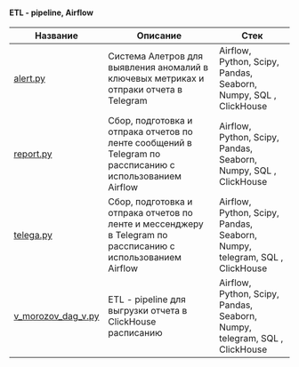 #### ETL - pipeline, Airflow

| Название                                                     | Описание                                                     | Стек                                                         |
| ------------------------------------------------------------ | ------------------------------------------------------------ | ------------------------------------------------------------ |
| [alert.py](https://github.com/vik1109/Karpov-data-analyst-course/blob/main/Airflow/alert.py) | Система Алетров для выявления аномалий в ключевых метриках и отпраки отчета в Telegram | Airflow, Python, Scipy, Pandas, Seaborn, Numpy, SQL , ClickHouse |
| [report.py](https://github.com/vik1109/Karpov-data-analyst-course/blob/main/Airflow/report.py) | Сбор, подготовка и отпрака отчетов по ленте сообщений в Telegram по рассписанию c использованием Airflow | Airflow, Python, Scipy, Pandas, Seaborn, Numpy, SQL , ClickHouse |
| [telega.py](https://github.com/vik1109/Karpov-data-analyst-course/blob/main/Airflow/telega.py) | Сбор, подготовка и отпрака отчетов по ленте и мессенджеру в Telegram по рассписанию c использованием Airflow | Airflow, Python, Scipy, Pandas, Seaborn, Numpy, telegram, SQL , ClickHouse |
| [v_morozov_dag_v.py](https://github.com/vik1109/Karpov-data-analyst-course/blob/main/Airflow/v_morozov_dag_v.py) | ETL - pipeline для выгрузки отчета в ClickHouse расписанию   | Airflow, Python, Scipy, Pandas, Seaborn, Numpy, telegram, SQL , ClickHouse |

